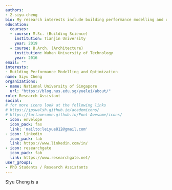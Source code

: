 ```yaml
---
authors:
- 2-siyu-cheng
bio: My research interests include building performance modelling and optimization as well as data analytics.
education:
  courses:
  - course: M.Sc. (Building Science)
    institution: Tianjin University
    year: 2019
  - course: B.Arch. (Architecture)
    institution: Wuhan University of Technology
    year: 2016
email: ""
interests:
- Building Performance Modelling and Optimization
name: Siyu Cheng
organizations:
- name: National University of Singapore
  url: "https://blog.nus.edu.sg/yuelei/about/"
role: Research Assistant
social:
# for more icons look at the following links
# https://jpswalsh.github.io/academicons/
# https://fortawesome.github.io/Font-Awesome/icons/
- icon: envelope
  icon_pack: fas
  link: 'mailto:leiyue812@gmail.com'
- icon: linkedin
  icon_pack: fab
  link: https://www.linkedin.com/in/
- icon: researchgate
  icon_pack: fab
  link: https://www.researchgate.net/
user_groups:
- PhD Students / Research Assistants
---
```


Siyu Cheng is a 
